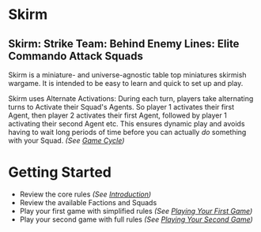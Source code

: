# Skirm

## Skirm: Strike Team: Behind Enemy Lines: Elite Commando Attack Squads 

Skirm is a miniature- and universe-agnostic table top miniatures skirmish wargame. It is intended to be easy to learn and quick to set up and play.

Skirm uses Alternate Activations: During each turn, players take alternating turns to Activate their Squad's Agents. So player 1 activates their first Agent, then player 2 activates their first Agent, followed by player 1 activating their second Agent etc. This ensures dynamic play and avoids having to wait long periods of time before you can actually *do* something with your Squad. *(See [Game Cycle](./1.Rules/1.Introduction/5.GameCycle.md))*

# Getting Started

* Review the core rules *(See [Introduction](./1.Rules/1.Introduction/1.Introduction.md))*
* Review the available Factions and Squads
* Play your first game with simplified rules *(See [Playing Your First Game](./4.Tutorials/1.FirstGame.md))*
* Play your second game with full rules *(See [Playing Your Second Game](./4.Tutorials/2.SecondGame.md))*